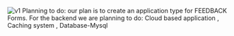 ![v1](https://user-images.githubusercontent.com/90098627/139678139-913e6187-384b-4059-9fbc-e0ac73edcaf2.jpeg)
Planning to do: our plan is to create an application type for FEEDBACK Forms.
For the backend we are planning to do:
Cloud based application ,
Caching system ,
Database-Mysql
